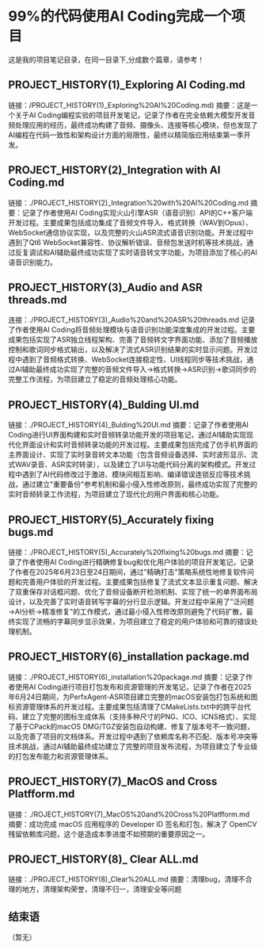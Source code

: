 # 99%的代码使用AI Coding完成一个项目

这是我的项目笔记目录，在同一目录下,分成数个篇章，请参考！
## PROJECT_HISTORY(1)_Exploring AI Coding.md
链接：/PROJECT_HISTORY(1)_Exploring%20AI%20Coding.md)
摘要：这是一个关于AI Coding编程实验的项目开发笔记，记录了作者在完全依赖大模型开发音频处理应用的经历，最终成功构建了音频、摄像头、连接等核心模块，但也发现了AI编程在代码一致性和架构设计方面的局限性，最终以精简版应用结束第一季开发。

## PROJECT_HISTORY(2)_Integration with AI Coding.md
链接：./PROJECT_HISTORY(2)_Integration%20with%20AI%20Coding.md
摘要：记录了作者使用AI Coding实现火山引擎ASR（语音识别）API的C++客户端开发过程。主要成果包括成功集成了音频文件导入、格式转换（WAV到Opus）、WebSocket通信协议实现，以及完整的火山ASR流式语音识别功能。开发过程中遇到了Qt6 WebSocket兼容性、协议解析错误、音频包发送时机等技术挑战，通过反复调试和AI辅助最终成功实现了实时语音转文字功能，为项目添加了核心的AI语音识别能力。

## PROJECT_HISTORY(3)_Audio and ASR threads.md
连接：./PROJECT_HISTORY(3)_Audio%20and%20ASR%20threads.md
记录了作者使用AI Coding将音频处理模块与语音识别功能深度集成的开发过程。主要成果包括实现了ASR独立线程架构、完善了音频转文字界面功能、添加了音频播放控制和歌词同步格式输出，以及解决了流式ASR识别结果的实时显示问题。开发过程中遇到了音频格式转换、WebSocket连接稳定性、UI线程同步等技术挑战，通过AI辅助最终成功实现了完整的音频文件导入→格式转换→ASR识别→歌词同步的完整工作流程，为项目建立了稳定的音频处理核心功能。

## PROJECT_HISTORY(4)_Bulding UI.md
链接：./PROJECT_HISTORY(4)_Bulding%20UI.md
摘要：记录了作者使用AI Coding进行UI界面构建和实时音频转录功能开发的项目笔记，通过AI辅助实现现代化界面设计和实时音频转录功能的开发过程。主要成果包括完成了仿手机界面的主界面设计、实现了实时录音转文本功能（包含音频设备选择、实时波形显示、流式WAV录音、ASR实时转录），以及建立了UI与功能代码分离的架构模式。开发过程中遇到了AI代码修改过于激进、模块间相互影响、编译错误连锁反应等技术挑战，通过建立"重要备份"参考机制和最小侵入性修改原则，最终成功实现了完整的实时音频转录工作流程，为项目建立了现代化的用户界面和核心功能。

## PROJECT_HISTORY(5)_Accurately fixing bugs.md
链接：./PROJECT_HISTORY(5)_Accurately%20fixing%20bugs.md
摘要：记录了作者使用AI Coding进行精确修复bug和优化用户体验的项目开发笔记，记录了作者在2025年6月23日至24日期间，通过"精确打击"策略系统性地修复软件问题和完善用户体验的开发过程。主要成果包括修复了流式文本显示重复问题、解决了双重保存对话框问题、优化了音频设备断开检测机制、实现了统一的单界面布局设计，以及完善了实时语音转写字幕的分行显示逻辑。开发过程中采用了"泛问题→AI分析→精准修复"的工作模式，通过最小侵入性修改原则避免了代码扩散，最终实现了流畅的字幕同步显示效果，为项目建立了稳定的用户体验和可靠的错误处理机制。

## PROJECT_HISTORY(6)_installation package.md
链接：./PROJECT_HISTORY(6)_installation%20package.md
摘要：记录了作者使用AI Coding进行项目打包发布和资源管理的开发笔记，记录了作者在2025年6月24日期间，为PerfxAgent-ASR项目建立完整的macOS安装包打包系统和图标资源管理体系的开发过程。主要成果包括清理了CMakeLists.txt中的跨平台代码、建立了完整的图标生成体系（支持多种尺寸的PNG、ICO、ICNS格式）、实现了基于CPack的macOS DMG/TGZ安装包自动构建、修复了版本号不一致问题，以及完善了项目的文档体系。开发过程中遇到了依赖库名称不匹配、版本号冲突等技术挑战，通过AI辅助最终成功建立了完整的项目发布流程，为项目建立了专业级的打包发布能力和资源管理体系。

## PROJECT_HISTORY(7)_MacOS and Cross Platfform.md
链接：./ROJECT_HISTORY(7)_MacOS%20and%20Cross%20Platfform.md
摘要：成功完成 macOS 应用程序的 Developer ID 签名和打包，解决了 OpenCV 残留依赖库问题，这个是造成本季进度不如预期的重要原因之一。

## PROJECT_HISTORY(8)_ Clear ALL.md
链接：./PROJECT_HISTORY(8)_Clear%20ALL.md
摘要：清理bug，清理不合理的地方，清理架构荣誉，清理不归一，清理安全等问题

## 结束语
（暂无）

